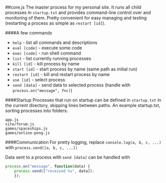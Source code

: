 ##core.js
The master process for my personal site. It runs all child processes in `startup.txt` and provides command-line control over and monitoring of them. Pretty convenient for easy managing and testing (restarting a process as simple as `restart [id]`).

####A few commands
- `help` - list all commands and descriptions
- `eval [code]` - execute some code
- `exec [code]` - run shell command
- `list` - list currently running processes
- `kill [id]` - kill process by name
- `start [id]` - start process by name (same path as initial run)
- `restart [id]` - kill and restart process by name
- `use [id]` - select process
- `send [data]` - send data to selected process (handle with `process.on("message", fnc)`)

####Startup
Processes that run on startup can be defined in `startup.txt` in the current directory, skipping lines between paths. An example startup.txt, sorting processes into folders:
```
app.js
site/forum.js
games/spaceships.js
games/online-pong.js
```

####Communication
For pretty logging, replace `console.log(a, b, c, ...)` with `process.send([a, b, c, ...])`

Data sent to a process with `send [data]` can be handled with
```javascript
process.on("message", function(data) {
	process.send(["received %s", data]);
	});
```
